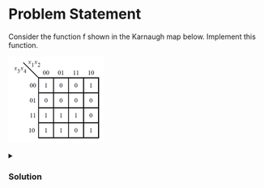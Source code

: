 # Problem Statement

Consider the function f shown in the Karnaugh map below. Implement this function.

![alt text](image.png)

<details>
    <summary><h3> Solution </h3>
</summary>

![alt text](image-1.png)

$F = X_3X_4\overline{X_2}+X_3\overline{X_1}+\overline{X_2}\overline{X_4}$

Find the verilog file [here](solution_verilog.v)


</details>
